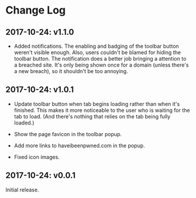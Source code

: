 Change Log
==========

2017-10-24: v1.1.0
------------------

* Added notifications. The enabling and badging of the toolbar button weren't visible enough. Also, users couldn't be blamed for hiding the toolbar button. The notification does a better job bringing a attention to a breached site. It's only being shown once for a domain (unless there's a new breach), so it shouldn't be too annoying.


2017-10-24: v1.0.1
------------------

* Update toolbar button when tab begins loading rather than when it's finished. This makes it more noticeable to the user who is waiting for the tab to load. (And there's nothing that relies on the tab being fully loaded.)

* Show the page favicon in the toolbar popup.

* Add more links to haveibeenpwned.com in the popup.

* Fixed icon images.


2017-10-24: v0.0.1
------------------

Initial release.
